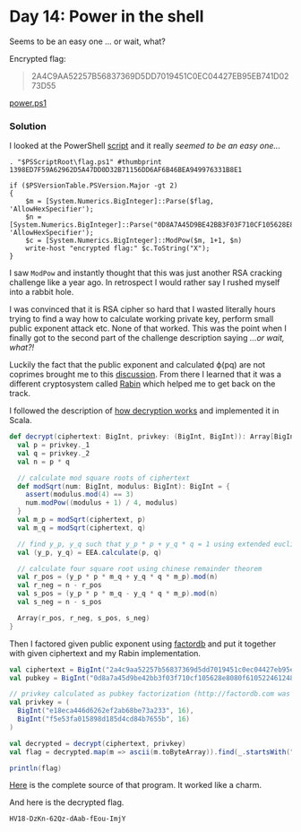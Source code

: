 # Day 14: Power in the shell

Seems to be an easy one ... or wait, what?

Encrypted flag:
> 2A4C9AA52257B56837369D5DD7019451C0EC04427EB95EB741D0273D55

[power.ps1](files/power.ps1)

### Solution

I looked at the PowerShell [script](files/power.ps1) and it really *seemed to be an easy one...*

```
. "$PSScriptRoot\flag.ps1" #thumbprint 1398ED7F59A62962D5A47DD0D32B71156DD6AF6B46BEA949976331B8E1

if ($PSVersionTable.PSVersion.Major -gt 2)
{
    $m = [System.Numerics.BigInteger]::Parse($flag, 'AllowHexSpecifier');
    $n = [System.Numerics.BigInteger]::Parse("0D8A7A45D9BE42BB3F03F710CF105628E8080F6105224612481908DC721", 'AllowHexSpecifier');
    $c = [System.Numerics.BigInteger]::ModPow($m, 1+1, $n)
    write-host "encrypted flag:" $c.ToString("X");
}
```

I saw `ModPow` and instantly thought that this was just another RSA cracking challenge like a year ago. In retrospect I would rather say I rushed myself into a rabbit hole.

I was convinced that it is RSA cipher so hard that I wasted literally hours trying to find a way how to calculate working private key, perform small public exponent attack etc. None of that worked. This was the point when I finally got to the second part of the challenge description saying *...or wait, what?!*

Luckily the fact that the public exponent and calculated ϕ(pq) are not coprimes brought me to this [discussion](https://crypto.stackexchange.com/questions/30240/can-e-2-be-used-in-unpadded-rsa). From there I learned that it was a different cryptosystem called [Rabin](https://en.wikipedia.org/wiki/Rabin_cryptosystem) which helped me to get back on the track.

I followed the description of [how decryption works](https://en.wikipedia.org/wiki/Rabin_cryptosystem#Decryption) and implemented it in Scala.

```scala
def decrypt(ciphertext: BigInt, privkey: (BigInt, BigInt)): Array[BigInt] = {
  val p = privkey._1
  val q = privkey._2
  val n = p * q

  // calculate mod square roots of ciphertext
  def modSqrt(num: BigInt, modulus: BigInt): BigInt = {
    assert(modulus.mod(4) == 3)
    num.modPow((modulus + 1) / 4, modulus)
  }
  val m_p = modSqrt(ciphertext, p)
  val m_q = modSqrt(ciphertext, q)

  // find y_p, y_q such that y_p * p + y_q * q = 1 using extended euclidean algorithm
  val (y_p, y_q) = EEA.calculate(p, q)

  // calculate four square root using chinese remainder theorem
  val r_pos = (y_p * p * m_q + y_q * q * m_p).mod(n)
  val r_neg = n - r_pos
  val s_pos = (y_p * p * m_q - y_q * q * m_p).mod(n)
  val s_neg = n - s_pos

  Array(r_pos, r_neg, s_pos, s_neg)
}
```

Then I factored given public exponent using [factordb](http://factordb.com) and put it together with given ciphertext and my Rabin implementation. 

```scala
val ciphertext = BigInt("2a4c9aa52257b56837369d5dd7019451c0ec04427eb95eb741d0273d55", 16)
val pubkey = BigInt("0d8a7a45d9be42bb3f03f710cf105628e8080f6105224612481908dc721", 16)

// privkey calculated as pubkey factorization (http://factordb.com was used)
val privkey = (
  BigInt("e18eca446d6262ef2ab68be73a233", 16),
  BigInt("f5e53fa015898d185d4cd84b7655b", 16)
)

val decrypted = decrypt(ciphertext, privkey)
val flag = decrypted.map(m => ascii(m.toByteArray)).find(_.startsWith("HV18-")).get

println(flag)
```

[Here](../../src/main/scala/hackvent2018/Day14.scala) is the complete source of that program. It worked like a charm.

And here is the decrypted flag.

```
HV18-DzKn-62Qz-dAab-fEou-ImjY
```

